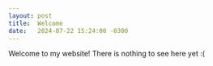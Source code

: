 ```yaml
---
layout: post
title:  Welcome
date:   2024-07-22 15:24:00 -0300
---
```


Welcome to my website!
There is nothing to see here yet :(